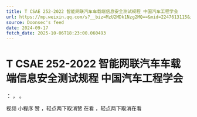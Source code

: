 ```yaml
---
title: T CSAE 252-2022 智能网联汽车车载端信息安全测试规程 中国汽车工程学会
url: https://mp.weixin.qq.com/s?__biz=MzU2MDk1Nzg2MQ==&mid=2247613115&idx=3&sn=4de7aeab58696fffaf47a568fa604fad
source: Doonsec's feed
date: 2024-09-17
fetch_date: 2025-10-06T18:23:00.060493
---
```


# T CSAE 252-2022 智能网联汽车车载端信息安全测试规程 中国汽车工程学会

：
，
。

视频
小程序
赞
，轻点两下取消赞
在看
，轻点两下取消在看